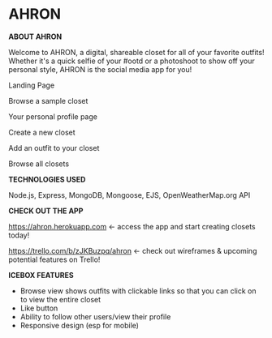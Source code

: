 # AHRON
**ABOUT AHRON**

Welcome to AHRON, a digital, shareable closet for all of your favorite outfits! Whether it's a quick selfie of your #ootd or a photoshoot to show off your personal style, AHRON is the social media app for you! 

Landing Page

Browse a sample closet

Your personal profile page 

Create a new closet

Add an outfit to your closet

Browse all closets

**TECHNOLOGIES USED**

Node.js, Express, MongoDB, Mongoose, EJS, OpenWeatherMap.org API

**CHECK OUT THE APP**

https://ahron.herokuapp.com <- access the app and start creating closets today!

https://trello.com/b/zJKBuzpq/ahron <- check out wireframes & upcoming potential features on Trello! 

**ICEBOX FEATURES**

* Browse view shows outfits with clickable links so that you can click on to view the entire closet
* Like button
* Ability to follow other users/view their profile
* Responsive design (esp for mobile)
